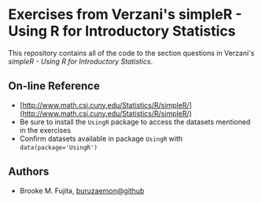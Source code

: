 # Exercises from Verzani's simpleR - Using R for Introductory Statistics #

This repository contains all of the code to the section questions in Verzani's _simpleR - Using R for Introductory Statistics_. 

## On-line Reference #
- [http://www.math.csi.cuny.edu/Statistics/R/simpleR/](http://www.math.csi.cuny.edu/Statistics/R/simpleR/)
- Be sure to install the `UsingR` package to access the datasets mentioned in the exercises
- Confirm datasets available in package `UsingR` with `data(package='UsingR')`

## Authors ##
- Brooke M. Fujita, [buruzaemon@github](https://github.com/buruzaemon)
